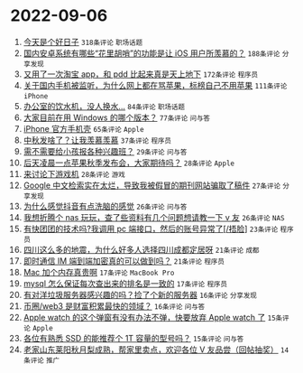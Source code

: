 # 2022-09-06

1. [今天是个好日子](https://www.v2ex.com/t/877973) `318条评论` `职场话题`
1. [国内安卓系统有哪些“花里胡哨”的功能是让 iOS 用户所羡慕的？](https://www.v2ex.com/t/877975) `188条评论` `分享发现`
1. [又用了一次淘宝 app，和 pdd 比起来真是天上地下](https://www.v2ex.com/t/877970) `172条评论` `程序员`
1. [关于国内手机被监听，为什么网上都在骂苹果，标榜自己不用苹果](https://www.v2ex.com/t/877994) `111条评论` `iPhone`
1. [办公室的饮水机，没人换水...](https://www.v2ex.com/t/877999) `84条评论` `职场话题`
1. [大家目前在用 Windows 的哪个版本？](https://www.v2ex.com/t/877983) `77条评论` `问与答`
1. [iPhone 官方手机壳](https://www.v2ex.com/t/878028) `65条评论` `Apple`
1. [中秋发啥了？让我羡慕羡慕](https://www.v2ex.com/t/878053) `37条评论` `程序员`
1. [需不需要给小孩报各种兴趣班？](https://www.v2ex.com/t/877966) `29条评论` `问与答`
1. [后天凌晨一点苹果秋季发布会，大家期待吗？](https://www.v2ex.com/t/878183) `28条评论` `Apple`
1. [来讨论下游戏机](https://www.v2ex.com/t/877964) `28条评论` `游戏`
1. [Google 中文检索实在太烂，导致我被假冒的期刊网站骗取了稿件](https://www.v2ex.com/t/878002) `27条评论` `分享发现`
1. [为什么感觉抖音有点洗脑的感觉](https://www.v2ex.com/t/878121) `26条评论` `问与答`
1. [我想折腾个 nas 玩玩，查了些资料有几个问题想请教一下 v 友](https://www.v2ex.com/t/878078) `26条评论` `NAS`
1. [有快团团的技术吗?我调用 pc 端接口，然后的账号异常了[/捂脸]](https://www.v2ex.com/t/878094) `23条评论` `程序员`
1. [四川这么多的地震，为什么好多人选择四川成都定居呀](https://www.v2ex.com/t/878130) `21条评论` `成都`
1. [即时通信 IM 端到端加密真的可以做到吗？](https://www.v2ex.com/t/878035) `21条评论` `程序员`
1. [Mac 加个内存真贵啊](https://www.v2ex.com/t/878180) `17条评论` `MacBook Pro`
1. [mysql 怎么保证每次查出来的排名是一致的](https://www.v2ex.com/t/878109) `17条评论` `程序员`
1. [有对洋垃圾服务器感兴趣的吗？捡了个新的服务器](https://www.v2ex.com/t/878111) `16条评论` `分享发现`
1. [币圈/web3 是财富积累最快的领域？](https://www.v2ex.com/t/877974) `16条评论` `问与答`
1. [Apple watch 的这个弹窗有没有办法不弹，快要放弃 Apple watch 了](https://www.v2ex.com/t/878139) `15条评论` `Apple`
1. [各位有熟悉 SSD 的能推荐个 1T 容量的型号吗？](https://www.v2ex.com/t/878118) `15条评论` `问与答`
1. [老家山东莱阳秋月梨成熟，帮家里卖点，欢迎各位 V 友品尝（回帖抽奖）](https://www.v2ex.com/t/878146) `14条评论` `推广`
